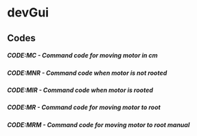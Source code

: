 # devGui


## Codes

##### CODE:MC - Command code for moving motor in cm 
##### CODE:MNR - Command code when motor is not rooted
##### CODE:MIR - Command code when motor is rooted
##### CODE:MR - Command code for moving motor to root
##### CODE:MRM - Command code for moving motor to root manual
